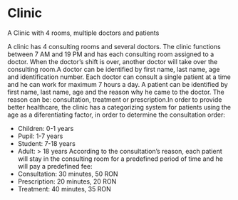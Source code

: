 # Clinic
A Clinic with 4 rooms, multiple doctors and patients

A clinic has 4 consulting rooms and several doctors. The clinic functions between 7 AM and 19 PM and has each consulting room assigned to a doctor. When the doctor’s shift is over, another doctor will take over the consulting room.A doctor can be identified by first name, last name, age and identification number. Each doctor can consult a single patient at a time and he can work for maximum 7 hours a day. A patient can be identified by first name, last name, age and the reason why he came to the doctor. The reason can be: consultation, treatment or prescription.In order to provide better healthcare, the clinic has a categorizing system for patients using the age as a diferentiating factor, in order to determine the consultation order:
- Children: 0-1 years
- Pupil: 1-7 years
- Student: 7-18 years
- Adult: > 18 years
According to the consultation’s reason, each patient will stay in the consulting room for a predefined period of time and he will pay a predefined fee:
- Consultation: 30 minutes, 50 RON
- Prescription: 20 minutes, 20 RON
- Treatment: 40 minutes, 35 RON

